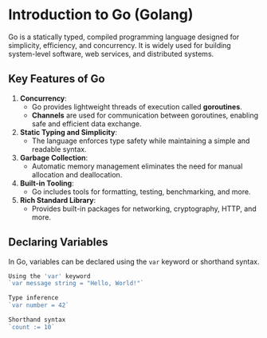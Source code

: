 # Introduction to Go (Golang)

Go is a statically typed, compiled programming language designed for simplicity, efficiency, and concurrency. It is widely used for building system-level software, web services, and distributed systems.

## Key Features of Go

1. **Concurrency**:
   - Go provides lightweight threads of execution called **goroutines**.
   - **Channels** are used for communication between goroutines, enabling safe and efficient data exchange.
2. **Static Typing and Simplicity**:
   - The language enforces type safety while maintaining a simple and readable syntax.
3. **Garbage Collection**:
   - Automatic memory management eliminates the need for manual allocation and deallocation.
4. **Built-in Tooling**:
   - Go includes tools for formatting, testing, benchmarking, and more.
5. **Rich Standard Library**:
   - Provides built-in packages for networking, cryptography, HTTP, and more.

## Declaring Variables

In Go, variables can be declared using the `var` keyword or shorthand syntax.

```go
Using the 'var' keyword
`var message string = "Hello, World!"`

Type inference
`var number = 42`

Shorthand syntax
`count := 10`
